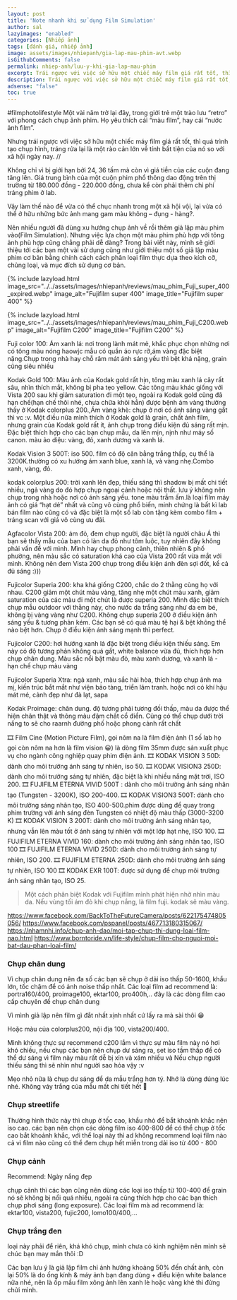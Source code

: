```yaml
---
layout: post
title: 'Note nhanh khi sử dụng Film Simulation'
author: sal
lazyimages: "enabled"
categories: [Nhiếp ảnh]
tags: [đánh giá, nhiếp ảnh]
image: assets/images/nhiepanh/gia-lap-mau-phim-avt.webp
isGithubComments: false
permalink: nhiep-anh/luu-y-khi-gia-lap-mau-phim
excerpt: Trái ngược với việc sở hữu một chiếc máy film giá rất tốt, thì quá trình tạo chụp hình, tráng rửa lại là một rào cản lớn về tính bất tiện của nó so với xã hội ngày nay. Trong bài viết này, mình sẽ giới thiệu tới các bạn một vài sử dụng cũng như giới thiệu một số giả lập màu phim cơ bản bằng chính cách cách phân loại film thực dựa theo kích cỡ, chủng loại, và mục đích sử dụng cơ bản.
description: Trái ngược với việc sở hữu một chiếc máy film giá rất tốt, thì quá trình tạo chụp hình, tráng rửa lại là một rào cản lớn về tính bất tiện của nó so với xã hội ngày nay. Trong bài viết này, mình sẽ giới thiệu tới các bạn một vài sử dụng cũng như giới thiệu một số giả lập màu phim cơ bản bằng chính cách cách phân loại film thực dựa theo kích cỡ, chủng loại, và mục đích sử dụng cơ bản.
adsense: "false"
toc: true
---
```


#filmphotolifestyle
Một vài năm trở lại đây, trong giới trẻ một trào lưu “retro” với phong cách chụp ảnh phim. Họ yêu thích cái “màu film”, hay cái “nước ảnh film”.

Nhưng trái ngược với việc sở hữu một chiếc máy film giá rất tốt, thì quá trình tạo chụp hình, tráng rửa lại là một rào cản lớn về tính bất tiện của nó so với xã hội ngày nay. //

Không chỉ vì bị giới hạn bởi 24, 36 tấm mà còn vì giá tiền của các cuộn đang tăng lên. Giá trung bình của một cuộn phim phổ thông dao động trên thị trường từ 180.000 đồng - 220.000 đồng, chưa kể còn phải thêm chi phí tráng phim ở lab.

Vậy làm thế nào để vừa có thể chục nhanh trong một xã hội vội, lại vừa có thể ở hữu những bức ảnh mang gam màu không – đụng - hàng?.

Nên nhiều người đã dùng xu hướng chụp ảnh về rồi thêm giả lập màu phim vào(Film Simulation). Nhưng việc lựa chọn một màu phim phù hợp với tông ảnh phù hợp cũng chẳng phải dễ dàng? Trong bài viết này, mình sẽ giới thiệu tới các bạn một vài sử dụng cũng như giới thiệu một số giả lập màu phim cơ bản bằng chính cách cách phân loại film thực dựa theo kích cỡ, chủng loại, và mục đích sử dụng cơ bản.

{% include lazyload.html image_src="../../assets/images/nhiepanh/reviews/mau_phim_Fuji_super_400_expired.webp" image_alt="Fujifilm super 400" image_title="Fujifilm super 400" %}

{% include lazyload.html image_src="../../assets/images/nhiepanh/reviews/mau_phim_Fuji_C200.webp" image_alt="Fujifilm C200" image_title="Fujifilm C200" %}

Fuji color 100: Ám xanh lá: nơi trong lành mát mẻ, khắc phục chọn những nơi có tông màu nóng haowjc mẫu có quần áo rực rỡ,ám vàng đặc biệt nặng.Chụp trong nhà hay chỗ râm mát ánh sáng yếu thì bệt khá nặng, grain cũng siêu nhiều

Kodak Gold 100: Màu ảnh của Kodak gold rất hịn, tông màu xanh lá cây rất sâu, nhìn thích mắt, không bị pha tẹo yellow.
Các tông màu khác giống với Vista 200 sau khi giảm saturation đi một tẹo, ngoài ra Kodak gold
cũng đã hạn chế(hạn chế thôi nhé, chưa chữa khỏi hẳn) được bệnh ám vàng thường thấy ở Kodak colorplus 200.,Ám vàng khè: chụp ở nơi có ánh sáng vàng gắt thì vc :v.
Một điều nữa mình thích ở Kodak gold là grain, chất ảnh film, nhưng grain của Kodak gold rất ít, ảnh chụp trong điều kiện đủ sáng rất mịn.
Đặc biệt thích hợp cho các bạn chụp mẫu, da lên mịn, nịnh như máy số canon. màu ảo diệu: vàng, đỏ, xanh dương và xanh lá.

Kodak Vision 3 500T:  iso 500.  film có độ cân bằng trắng thấp, cụ thể là 3200K.thường có xu hướng ám xanh blue, xanh lá, và vàng nhẹ.Combo xanh, vàng, đỏ.

kodak colorplus 200: trời xanh lên đẹp, thiếu sáng thì shadow bị mất chi tiết nhiều, ngả vàng do đó hợp chụp ngoại cảnh hoặc nội thất.
lưu ý không nên chụp trong nhà hoặc nơi có ánh sáng yếu. tone màu trầm ấm.là loại film máy ảnh có giá “hạt dẻ” nhất và cũng vô cùng phổ biến, minh chứng là bất kì lab bán film nào cũng có và đặc biệt là một số lab còn tặng kèm combo film + tráng scan với giá vô cùng ưu đãi.

Agfacolor Vista 200: ám đỏ, đem chụp người, đặc biệt là người châu Á thì bạn sẽ thấy mẫu của bạn có làn da đỏ như tôm luộc, tuy nhiên đây không phải vấn đề với mình.
Mình hay chụp phong cảnh, thiên nhiên & phố phường, nên màu sắc có saturation khá cao của Vista 200 rất vừa mắt với mình. Không nên đem Vista 200 chụp trong điều kiện ánh đèn sợi đốt, kể cả đủ sáng :)))

Fujicolor Superia 200: kha khá giống C200, chắc do 2 thằng cùng họ với nhau. C200 giảm một chút màu vàng, tăng nhẹ một chút màu xanh, giảm saturation của các màu đi một chút là được superia 200.
Mình đặc biệt thích chụp mẫu outdoor với thằng này, cho nước da trắng sáng như da em bé, không bị vàng vàng như C200. Không chụp superia 200 ở điều kiện ánh sáng yếu & tương phản kém.
Các bạn sẽ có quả màu tệ hại & bệt không thể nào bệt hơn. Chụp ở điều kiện ánh sáng mạnh thì perfect.

Fujicolor C200: hơi hướng xanh lá đặc biệt trong điều kiện thiếu sáng. Em này có độ tương phản không quá gắt, white balance vừa đủ, thích hợp hơn chụp chân dung.
Màu sắc nổi bật màu đỏ, màu xanh dương, và xanh lá - hạn chế chụp màu vàng

Fujicolor Superia Xtra: ngả xanh, màu sắc hài hòa, thích hợp chụp ảnh ma mị, kiến trúc bắt mắt như viện bảo tàng, triển lãm tranh. hoặc nơi có khí hậu mát mẻ, cảnh đẹp như đà lạt, sapa

Kodak Proimage: chân dung. độ tương phải tương đối thấp, màu da được thể hiện chân thật và thông màu đậm chất cổ điển.
Cũng có thể chụp dưới trời nắng to sẽ cho raarnh đường phố hoặc phong cảnh rất chất


🎞 Film Cine (Motion Picture Film), gọi nôm na là film điện ảnh (1 số lab họ gọi còn nôm na hơn là film vision 😀) là dòng film 35mm được sản xuất phục vụ cho ngành công nghiệp quay phim điện ảnh.
🎞 KODAK VISION 3 50D: dành cho môi trường ánh sáng tự nhiên, iso 50.
🎞 KODAK VISION3 250D: dành cho môi trường sáng tự nhiên, đặc biệt là khi nhiều nắng mặt trời, ISO 200.
🎞 FUJIFILM ETERNA VIVID 500T : dành cho môi trường ánh sáng nhân tạo (Tungsten - 3200K), ISO 200-400.
🎞 KODAK VISION3 500T: dành cho môi trường sáng nhân tạo, ISO 400-500.phim được dùng để quay trong phim trường với ánh sáng đèn Tungsten có nhiệt độ màu thấp (3000-3200 K)
🎞 KODAK VISION 3 200T: dành cho môi trường ánh sáng nhân tạo, nhưng vẫn lên màu tốt ở ánh sáng tự nhiên với một lớp hạt nhẹ, ISO 100.
🎞 FUJIFILM ETERNA VIVID 160: dành cho môi trường ánh sáng nhân tạo, ISO 100
🎞 FUJIFILM ETERNA VIVID 250D: dành cho môi trường ánh sáng tự nhiên, ISO 200.
🎞 FUJIFILM ETERNA 250D: dành cho môi trường ánh sáng tự nhiên, ISO 100
🎞 KODAK EXR 100T: được sử dụng để chụp môi trường ánh sáng nhân tạo, ISO 25.

> Một cách phân biệt Kodak với Fujifilm mình phát hiện nhờ nhìn màu da. Nếu vùng tối ám đỏ khi chụp nắng, là film fuji. kodak sẽ màu vàng.

<!-- cùng tìm hiểu về quy trình làm việc tại INS để bắt đầu buổi chụp thật suôn sẻ nhé!
Bước 1: Tiếp nhận và xử lý thông tin về yêu cầu tư vấn/ báo giá/ đặt lịch chụp
Bước 2: Tư vấn gói chụp cùng dịch vụ đi kèm (tư vấn phục trang, makeup,…) và báo giá
Bước 3: Ký hợp đồng sau khi đã tư vấn và thống nhất concept, lịch chụp, địa điểm, phục trang
Bước 4: Tiến hành chụp ảnh sau khi ký hợp đồng hoặc khách chuyển khoản thành công.
Bước 5: 3 ngày sau chụp, khách chọn ảnh trực tiếp trên hệ thống và nhận ảnh hoàn thiện trong vòng tối đa 30 ngày. Ảnh được lưu trên hệ thống lên đến 5 năm.
Bước 6: Giao sản phẩm in ấn cho khách hàng trong vòng 14 ngày nếu có. -->

https://www.facebook.com/BackToTheFutureCamera/posts/622175474805056/
https://www.facebook.com/pspanel/posts/467713180315067/
https://nhamnhi.info/chup-anh-dao/moi-tap-chup-thi-dung-loai-film-nao.html
https://www.borntoride.vn/life-style/chup-film-cho-nguoi-moi-bat-dau-phan-loai-film/


### Chụp chân dung

Vì chụp chân dung nên đa số các bạn sẽ chụp ở dải iso thấp 50-1600, khẩu lớn, tốc chậm để có ảnh noise thấp nhất. Các loại film ad recommend là: portra160/400, proimage100, ektar100, pro400h,.. đây là các dòng film cao cấp chuyên để chụp chân dung

Vì mình giả lập nên film gì đắt nhất xịnh nhất cứ lấy ra mà sài thôi 😁

Hoặc màu của colorplus200, nội địa 100, vista200/400.

Mình không thực sự recommend c200 lắm vì thực sự màu film này nó hơi khó chiều, nếu chụp các bạn nên chụp dư sáng ra, set iso tầm thấp để có thể dư sáng vì film này màu rất dễ bị  xỉn và xám nhiều và Nếu chụp người thiếu sáng thì sẽ  nhìn như người sao hỏa vậy :v

Mẹo nhỏ nữa là chụp dư sáng để da mẫu trắng hơn tý. Nhớ là dùng đúng lúc nhé. Không váy trắng của mẫu mất chi tiết hết 🤣

### Chụp streetlife

Thường hình thức này thì chụp ở tốc cao, khẩu nhỏ để bắt khoảnh khắc nên iso cao. các bạn nên chọn các dòng film iso 400-800 để có thể chụp ở tốc cao bắt khoảnh khắc, với thể loại này thì ad không recommend loại film nào cả vì film nào cũng có thể đem chụp hết miễn trong dải iso từ 400 - 800

### Chụp cảnh

Recommend: Ngày nắng đẹp

chụp cảnh thì các bạn cũng nên dùng các loại iso thấp từ 100-400 để grain nó sẽ không bị nổi quá nhiều, ngoài ra cũng thích hợp cho các bạn thích chụp phơi sáng (long exposure). Các loại film mà ad recommend là: ektar100, vista200, fujic200, lomo100/400,…

### Chụp trắng đen

loại này phải để riên, khá khó chụp, mình chưa có kinh nghiệm nên mình sẽ chúc bạn may mắn thôi :D

Các bạn lưu ý là giả lập film chỉ ảnh hưởng khoảng 50% đến chất ảnh, còn lại 50% là do ống kính & máy ảnh bạn đang dùng + điều kiện white balance nữa nhé, nên là ốp mầu film xông ảnh lên xanh lè hoặc vàng khè thì đừng chửi mình.
